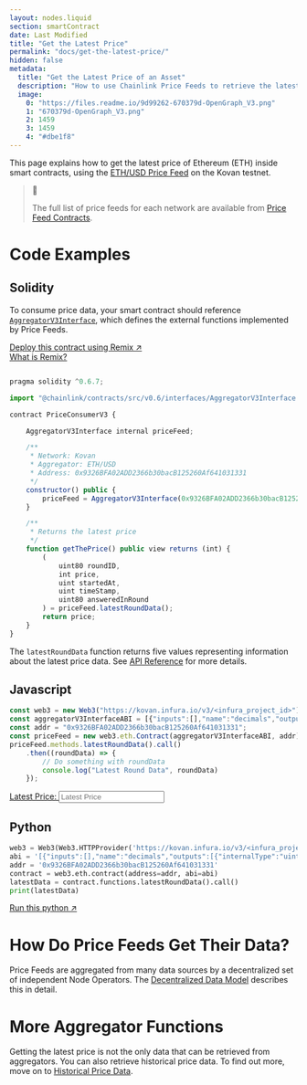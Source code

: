 ```yaml
---
layout: nodes.liquid
section: smartContract
date: Last Modified
title: "Get the Latest Price"
permalink: "docs/get-the-latest-price/"
hidden: false
metadata: 
  title: "Get the Latest Price of an Asset"
  description: "How to use Chainlink Price Feeds to retrieve the latest price of ETH in your smart contracts."
  image: 
    0: "https://files.readme.io/9d99262-670379d-OpenGraph_V3.png"
    1: "670379d-OpenGraph_V3.png"
    2: 1459
    3: 1459
    4: "#dbe1f8"
---
```

This page explains how to get the latest price of Ethereum (ETH) inside smart contracts, using the <a href="https://kovan.etherscan.io/address/0x9326BFA02ADD2366b30bacB125260Af641031331" target="_blank">ETH/USD Price Feed</a> on the Kovan testnet.

> 📘 
> 
> The full list of price feeds for each network are available from [Price Feed Contracts](../reference-contracts).

# Code Examples

## Solidity

To consume price data, your smart contract should reference <a href="https://github.com/smartcontractkit/chainlink/blob/master/evm-contracts/src/v0.6/interfaces/AggregatorV3Interface.sol" target="_blank">`AggregatorV3Interface`</a>, which defines the external functions implemented by Price Feeds.

<div class="row text-center center">
<div class="col-xs-12 col-md-6 col-md-offset-3">
<a href="https://remix.ethereum.org/#version=soljson-v0.6.7+commit.b8d736ae.js&optimize=false&evmVersion=null&gist=0c5928a00094810d2ba01fd8d1083581" target="_blank" class="cl-button--ghost solidity-tracked">Deploy this contract using Remix ↗</a>
</div>
<div class="col-xs-12 col-md-6 col-md-offset-3">
<a href="https://docs.chain.link/docs/example-walkthrough" target="_blank">What is Remix?</a>
</div>
</div>

```javascript Kovan

pragma solidity ^0.6.7;

import "@chainlink/contracts/src/v0.6/interfaces/AggregatorV3Interface.sol";

contract PriceConsumerV3 {

    AggregatorV3Interface internal priceFeed;

    /**
     * Network: Kovan
     * Aggregator: ETH/USD
     * Address: 0x9326BFA02ADD2366b30bacB125260Af641031331
     */
    constructor() public {
        priceFeed = AggregatorV3Interface(0x9326BFA02ADD2366b30bacB125260Af641031331);
    }

    /**
     * Returns the latest price
     */
    function getThePrice() public view returns (int) {
        (
            uint80 roundID, 
            int price,
            uint startedAt,
            uint timeStamp,
            uint80 answeredInRound
        ) = priceFeed.latestRoundData();
        return price;
    }
}
```

The `latestRoundData` function returns five values representing information about the latest price data. See [API Reference](../price-feeds-api-reference) for more details.

## Javascript
```javascript Kovan
const web3 = new Web3("https://kovan.infura.io/v3/<infura_project_id>");
const aggregatorV3InterfaceABI = [{"inputs":[],"name":"decimals","outputs":[{"internalType":"uint8","name":"","type":"uint8"}],"stateMutability":"view","type":"function"},{"inputs":[],"name":"description","outputs":[{"internalType":"string","name":"","type":"string"}],"stateMutability":"view","type":"function"},{"inputs":[{"internalType":"uint80","name":"_roundId","type":"uint80"}],"name":"getRoundData","outputs":[{"internalType":"uint80","name":"roundId","type":"uint80"},{"internalType":"int256","name":"answer","type":"int256"},{"internalType":"uint256","name":"startedAt","type":"uint256"},{"internalType":"uint256","name":"updatedAt","type":"uint256"},{"internalType":"uint80","name":"answeredInRound","type":"uint80"}],"stateMutability":"view","type":"function"},{"inputs":[],"name":"latestRoundData","outputs":[{"internalType":"uint80","name":"roundId","type":"uint80"},{"internalType":"int256","name":"answer","type":"int256"},{"internalType":"uint256","name":"startedAt","type":"uint256"},{"internalType":"uint256","name":"updatedAt","type":"uint256"},{"internalType":"uint80","name":"answeredInRound","type":"uint80"}],"stateMutability":"view","type":"function"},{"inputs":[],"name":"version","outputs":[{"internalType":"uint256","name":"","type":"uint256"}],"stateMutability":"view","type":"function"}];
const addr = "0x9326BFA02ADD2366b30bacB125260Af641031331";
const priceFeed = new web3.eth.Contract(aggregatorV3InterfaceABI, addr);
priceFeed.methods.latestRoundData().call()
    .then((roundData) => {
        // Do something with roundData
        console.log("Latest Round Data", roundData)
    });
```

<div class="row text-center center">
	<div class="col-xs-12 col-md-6 col-md-offset-3">
		<a id="get-price-button" href="javascript:getLatestPrice();" class="cl-button--ghost javascript-tracked">Latest Price: </a>
    <input id="get-price-field" type="number" placeholder="Latest Price">
	</div>
</div>

## Python

```python Kovan
web3 = Web3(Web3.HTTPProvider('https://kovan.infura.io/v3/<infura_project_id>'))
abi = '[{"inputs":[],"name":"decimals","outputs":[{"internalType":"uint8","name":"","type":"uint8"}],"stateMutability":"view","type":"function"},{"inputs":[],"name":"description","outputs":[{"internalType":"string","name":"","type":"string"}],"stateMutability":"view","type":"function"},{"inputs":[{"internalType":"uint80","name":"_roundId","type":"uint80"}],"name":"getRoundData","outputs":[{"internalType":"uint80","name":"roundId","type":"uint80"},{"internalType":"int256","name":"answer","type":"int256"},{"internalType":"uint256","name":"startedAt","type":"uint256"},{"internalType":"uint256","name":"updatedAt","type":"uint256"},{"internalType":"uint80","name":"answeredInRound","type":"uint80"}],"stateMutability":"view","type":"function"},{"inputs":[],"name":"latestRoundData","outputs":[{"internalType":"uint80","name":"roundId","type":"uint80"},{"internalType":"int256","name":"answer","type":"int256"},{"internalType":"uint256","name":"startedAt","type":"uint256"},{"internalType":"uint256","name":"updatedAt","type":"uint256"},{"internalType":"uint80","name":"answeredInRound","type":"uint80"}],"stateMutability":"view","type":"function"},{"inputs":[],"name":"version","outputs":[{"internalType":"uint256","name":"","type":"uint256"}],"stateMutability":"view","type":"function"}]'
addr = '0x9326BFA02ADD2366b30bacB125260Af641031331'
contract = web3.eth.contract(address=addr, abi=abi)
latestData = contract.functions.latestRoundData().call()
print(latestData)
```

<div class="row text-center center">
<div class="col-xs-12 col-md-6 col-md-offset-3">
<a href="https://repl.it/@alexroan/GetLatestPriceWeb3PY" target="_blank" class="cl-button--ghost python-tracked">Run this python ↗</a>
</div>
</div>

# How Do Price Feeds Get Their Data?

Price Feeds are aggregated from many data sources by a decentralized set of independent Node Operators. The [Decentralized Data Model](../architecture-decentralized-model) describes this in detail.

# More Aggregator Functions

Getting the latest price is not the only data that can be retrieved from aggregators. You can also retrieve historical price data. To find out more, move on to [Historical Price Data](../historical-price-data).